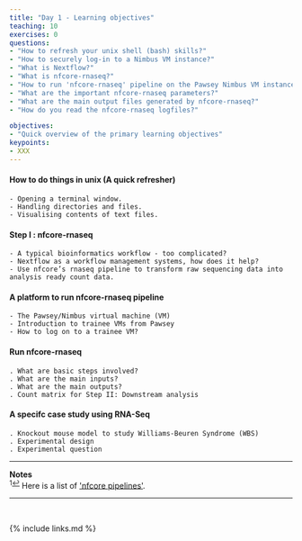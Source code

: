 ```yaml
---
title: "Day 1 - Learning objectives"
teaching: 10
exercises: 0
questions:
- "How to refresh your unix shell (bash) skills?"
- "How to securely log-in to a Nimbus VM instance?"
- "What is Nextflow?"
- "What is nfcore-rnaseq?"
- "How to run 'nfcore-rnaseq' pipeline on the Pawsey Nimbus VM instance?"
- "What are the important nfcore-rnaseq parameters?"
- "What are the main output files generated by nfcore-rnaseq?"
- "How do you read the nfcore-rnaseq logfiles?"

objectives:
- "Quick overview of the primary learning objectives"
keypoints:
- XXX
---
```


#### How to do things in unix (A quick refresher)
```
- Opening a terminal window.
- Handling directories and files.
- Visualising contents of text files.
```

#### Step I :  nfcore-rnaseq
```
- A typical bioinformatics workflow - too complicated?
- Nextflow as a workflow management systems, how does it help?
- Use nfcore’s rnaseq pipeline to transform raw sequencing data into analysis ready count data.
```

#### A platform to run nfcore-rnaseq pipeline 
```
- The Pawsey/Nimbus virtual machine (VM)
- Introduction to trainee VMs from Pawsey
- How to log on to a trainee VM?
```

#### Run nfcore-rnaseq
```
. What are basic steps involved?
. What are the main inputs?
. What are the main outputs? 
. Count matrix for Step II: Downstream analysis
```

#### A specifc case study using RNA-Seq
```
. Knockout mouse model to study Williams-Beuren Syndrome (WBS)
. Experimental design
. Experimental question
```
___
**Notes**   
<sup id="f1">1[↩](#a1)</sup> Here is a list of ['nfcore pipelines'](https://nf-co.re/pipelines/).

___
<br>



{% include links.md %}
